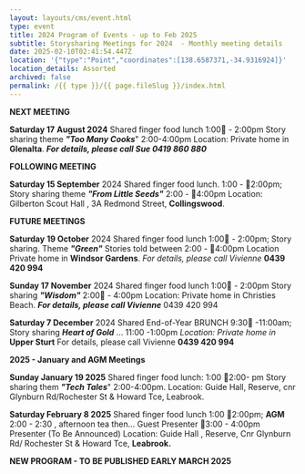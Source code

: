 ```yaml
---
layout: layouts/cms/event.html
type: event
title: 2024 Program of Events - up to Feb 2025
subtitle: Storysharing Meetings for 2024  - Monthly meeting details
date: 2025-02-10T02:41:54.447Z
location: '{"type":"Point","coordinates":[138.6587371,-34.9316924]}'
location_details: Assorted
archived: false
permalink: /{{ type }}/{{ page.fileSlug }}/index.html
---
```

**NEXT MEETING**

**Saturday 17** **August 2024**
Shared finger food lunch 1:00 - 2:00pm
Story sharing theme ***"Too Many Cooks***"  2:00-4:00pm 
Location: Private home in **Glenalta**.
***For details, please call Sue 0419 860 880***

**FOLLOWING MEETING**

**Saturday 15 September** 2024
Shared finger food lunch. 1:00 - 2:00pm; 
Story sharing theme ***"From Little Seeds"*** 2:00 - 4:00pm
Location: Gilberton Scout Hall , 3A Redmond Street, **Collingswood**.

**FUTURE MEETINGS** 

**Saturday** **19 October** 2024
Shared finger food lunch 1:00 - 2:00pm; Story sharing. Theme  ***"Green"*** 
Stories told between  2:00 - 4:00pm 
Location Private home in  **Windsor Gardens**. *For details, please call Vivienne*  **0439 420 994**

**Sunday 17 November** 2024
Shared finger food lunch 1:00 - 2:00pm
Story sharing ***"Wisdom"*** 2:00 - 4:00pm 
Location: Private home in Christies Beach. ***For details, please call Vivienne***  0439 420 994

**Saturday 7 December** 2024
Shared End-of-Year BRUNCH 9:30 -11:00am; 
Story sharing ***Heart of Gold*** … 11:00 -1:00pm 
*Location: Private home in* **Upper Sturt** For details, please call Vivienne  **0439 420 994**

[](<>)**2025 - January and AGM Meetings**

**Sunday January 19 2025** 
Shared finger food lunch: 1:00 2:00- pm
Story sharing them ***"Tech Tales***" 2:00-4:00pm. 
Location: Guide Hall, Reserve, cnr Glynburn Rd/Rochester St & Howard Tce, Leabrook. 

**Saturday February 8 2025** 
Shared finger food lunch 1:00 2:00pm;
**AGM** 2:00 - 2:30 , afternoon tea then...
Guest Presenter 3:00 - 4:00pm Presenter (To Be Announced)
Location: Guide Hall , Reserve, Cnr Glynburn Rd/ Rochester St & Howard Tce, **Leabrook.**

**NEW PROGRAM - TO BE PUBLISHED EARLY MARCH 2025**